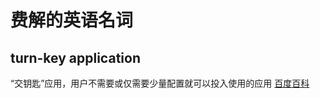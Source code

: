 # 费解的英语名词

## turn-key application

“交钥匙”应用，用户不需要或仅需要少量配置就可以投入使用的应用
[百度百科](https://baike.baidu.com/item/turnkey/10355547?fr=aladdin)

 
 <comment-comment/> 
 